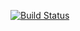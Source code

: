 [![Build Status](https://travis-ci.com/Elijas/travis-post-deploy-termination-test.svg?branch=master)](https://travis-ci.com/Elijas/travis-post-deploy-termination-test)
